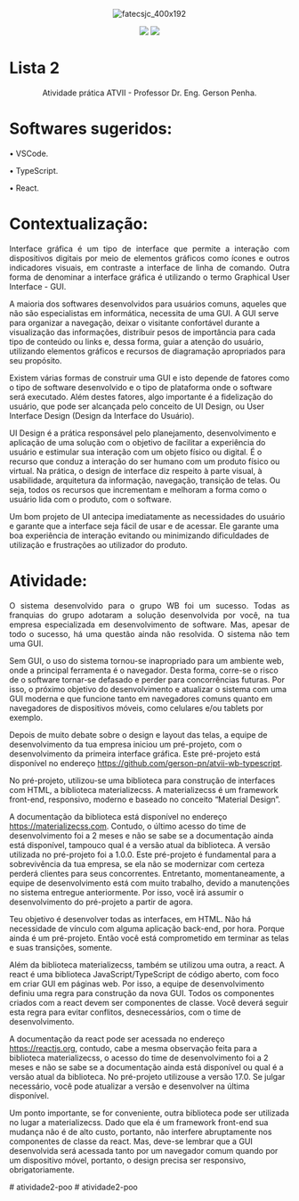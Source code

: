 <div align="center">

![fatecsjc_400x192](https://user-images.githubusercontent.com/71477357/161321048-dc637b2e-0314-4e07-b2f9-8cda9f653356.png)
<p align="center">
  
<img src="http://img.shields.io/static/v1?label=STATUS&message=CONCLUIDO&color=GREEN&style=flat"/>
<img src="https://img.shields.io/badge/ÚLTIMA%20MODIFICAÇÃO-DEZEMBRO%20DE%202022-brightgreen&style=flat"/>

</div>

# Lista 2

<p align="center">Atividade prática ATVII - Professor Dr. Eng. Gerson Penha.</p>

# Softwares sugeridos:
• VSCode.

• TypeScript.

• React.

# Contextualização:
<p align="justify">
Interface gráfica é um tipo de interface que permite a interação com dispositivos digitais por meio de elementos gráficos como ícones e outros indicadores visuais, em contraste a interface de linha de comando. Outra forma de denominar a interface gráfica é utilizando o termo Graphical User Interface - GUI.

A maioria dos softwares desenvolvidos para usuários comuns, aqueles que não são especialistas em informática, necessita de uma GUI. A GUI serve para organizar a navegação, deixar o visitante confortável durante a visualização das informações, distribuir pesos de importância para cada tipo de conteúdo ou links e, dessa forma, guiar a atenção do usuário, utilizando elementos gráficos e recursos de diagramação apropriados para seu propósito.

Existem várias formas de construir uma GUI e isto depende de fatores como o tipo de software desenvolvido e o tipo de plataforma onde o software será executado. Além destes fatores, algo importante é a fidelização do usuário, que pode ser alcançada pelo conceito de UI Design, ou User Interface Design (Design da Interface do
Usuário).

UI Design é a prática responsável pelo planejamento, desenvolvimento e aplicação de uma solução com o objetivo de facilitar a experiência do usuário e estimular sua interação com um objeto físico ou digital. É o recurso que conduz a interação do ser humano com um produto físico ou virtual. Na prática, o design de interface diz respeito à parte visual, à usabilidade, arquitetura da informação, navegação, transição de telas. Ou seja, todos os recursos que incrementam e melhoram a forma como o usuário lida com o produto, com o software.

Um bom projeto de UI antecipa imediatamente as necessidades do usuário e garante que a interface seja fácil de usar e de acessar. Ele garante uma boa experiência de interação evitando ou minimizando dificuldades de utilização e frustrações ao utilizador do produto.
</p>

# Atividade:
<p align="justify">
O sistema desenvolvido para o grupo WB foi um sucesso. Todas as franquias do grupo adotaram a solução desenvolvida por você, na tua empresa especializada em desenvolvimento de software. Mas, apesar de todo o sucesso, há uma questão ainda não resolvida. O sistema não tem uma GUI.

Sem GUI, o uso do sistema tornou-se inapropriado para um ambiente web, onde a principal ferramenta é o navegador. Desta forma, corre-se o risco de o software tornar-se defasado e perder para concorrências futuras. Por isso, o próximo objetivo do desenvolvimento e atualizar o sistema com uma GUI moderna e que funcione tanto em navegadores comuns quanto em navegadores de dispositivos móveis, como celulares e/ou tablets por exemplo.

Depois de muito debate sobre o design e layout das telas, a equipe de desenvolvimento da tua empresa iniciou um pré-projeto, com o desenvolvimento da primeira interface gráfica. Este pré-projeto está disponível no endereço https://github.com/gerson-pn/atvii-wb-typescript.

No pré-projeto, utilizou-se uma biblioteca para construção de interfaces com HTML, a biblioteca materializecss. A materializecss é um framework front-end, responsivo, moderno e baseado no conceito “Material Design”.

A documentação da biblioteca está disponível no endereço https://materializecss.com. Contudo, o último acesso do time de desenvolvimento foi a 2 meses e não se sabe se a documentação ainda está disponível, tampouco qual é a versão atual da biblioteca. A versão utilizada no pré-projeto foi a 1.0.0. Este pré-projeto é fundamental para a sobrevivência da tua empresa, se ela não se modernizar com certeza perderá clientes para seus concorrentes. Entretanto, momentaneamente, a equipe de desenvolvimento está com muito trabalho, devido a manutenções no sistema entregue anteriormente. Por isso, você irá assumir o desenvolvimento do pré-projeto a partir de agora.

Teu objetivo é desenvolver todas as interfaces, em HTML. Não há necessidade de vínculo com alguma aplicação back-end, por hora. Porque ainda é um pré-projeto. Então você está comprometido em terminar as telas e suas transições, somente.

Além da biblioteca materializecss, também se utilizou uma outra, a react. A react é uma biblioteca JavaScript/TypeScript de código aberto, com foco em criar GUI em páginas web. Por isso, a equipe de desenvolvimento definiu uma regra para construção da nova GUI. Todos os componentes criados com a react devem ser componentes de classe. Você deverá seguir esta regra para evitar conflitos, desnecessários, com o time de desenvolvimento.

A documentação da react pode ser acessada no endereço https://reactjs.org, contudo, cabe a mesma observação feita para a biblioteca materializecss, o acesso do time de desenvolvimento foi a 2 meses e não se sabe se a documentação ainda está disponível ou qual é a versão atual da biblioteca. No pré-projeto utilizouse a versão 17.0. Se julgar necessário, você pode atualizar a versão e desenvolver na última disponível.

Um ponto importante, se for conveniente, outra biblioteca pode ser utilizada no lugar a materializecss. Dado que ela é um framework front-end sua mudança não é de alto custo, portanto, não interfere abruptamente nos componentes de classe da react. Mas, deve-se lembrar que a GUI desenvolvida será acessada tanto por um navegador comum quando por um dispositivo móvel, portanto, o design precisa ser responsivo, obrigatoriamente.
</p>
# atividade2-poo
# atividade2-poo
